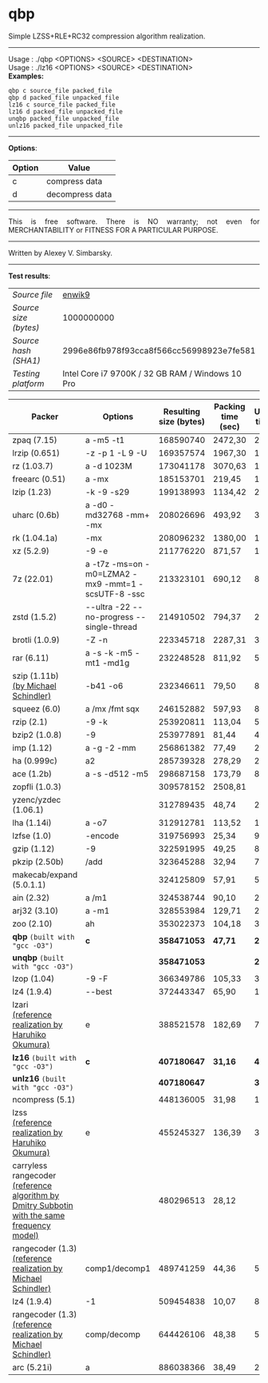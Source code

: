 # qbp  
  
Simple LZSS+RLE+RC32 compression algorithm realization.  
  
--- 
Usage : ./qbp \<OPTIONS\> \<SOURCE\> \<DESTINATION\>  
Usage : ./lz16 \<OPTIONS\> \<SOURCE\> \<DESTINATION\>  
**Examples:**  
```  
qbp c source_file packed_file  
qbp d packed_file unpacked_file  
lz16 c source_file packed_file  
lz16 d packed_file unpacked_file  
unqbp packed_file unpacked_file  
unlz16 packed_file unpacked_file  
```  

---  

**Options**:  

Option | Value |
----- | ----- |  
c | compress data |  
d | decompress data |  
  
---  
  
<p align="justify">This is free software. There is NO warranty; not even for MERCHANTABILITY or FITNESS FOR A PARTICULAR PURPOSE.</p>  
  
---  
  
Written by Alexey V. Simbarsky.  
  
---

**Test results**:  

| | |
----- | ----- |  
_Source file_ | [enwik9](https://cs.fit.edu/~mmahoney/compression/textdata.html) |  
_Source size (bytes)_ | 1000000000 |  
_Source hash (SHA1)_ | 2996e86fb978f93cca8f566cc56998923e7fe581 |  
|_Testing platform_ | Intel Core i7 9700K / 32 GB RAM / Windows 10 Pro |  

Packer | Options | Resulting size (bytes) | Packing time (sec) | Unpacking time (sec) |
----- | ----- | ----- | ----- | ----- |    
zpaq (7.15) | a -m5 -t1 | 168590740 | 2472,30 | 2519,52 |  
lrzip (0.651) | -z -p 1 -L 9 -U | 169357574 | 1967,30 | 1991,57 |  
rz (1.03.7) | a -d 1023M | 173041178 | 3070,63 | 14,31 |  
freearc (0.51) | a -mx | 185153701 | 219,45 | 187,81 |  
lzip (1.23) | -k -9 -s29 | 199138993 | 1134,42 | 20,09 |  
uharc (0.6b) | a -d0 -md32768 -mm+ -mx | 208026696 | 493,92 | 383,33 |  
rk (1.04.1a) | -mx | 208096232 | 1380,00 | 1372,69 |  
xz (5.2.9) | -9 -e | 211776220 | 871,57 | 13,38 |  
7z (22.01) | a -t7z -ms=on -m0=LZMA2 -mx9 -mmt=1 -scsUTF-8 -ssc | 213323101 | 690,12 | 8,50 |  
zstd (1.5.2) | --ultra -22 --no-progress --single-thread | 214910502 | 794,37 | 2,75 |  
brotli (1.0.9) | -Z -n | 223345718 | 2287,31 | 3,36 |  
rar (6.11) | a -s -k -m5 -mt1 -md1g | 232248528 | 811,92 | 5,64 |  
szip (1.11b) <br/> [(by Michael Schindler)](http://www.compressconsult.com/szip/) | -b41 -o6 | 232346611 | 79,50 | 88,43 |  
squeez (6.0) | a /mx /fmt sqx | 246152882 | 597,93 | 8,89 |  
rzip (2.1) | -9 -k | 253920811 | 113,04 | 56,55 |  
bzip2 (1.0.8) | -9 | 253977891 | 81,44 | 40,03 |  
imp (1.12) | a -g -2 -mm | 256861382 | 77,49 | 21,71 |  
ha (0.999c) | a2 | 285739328 | 278,29 | 285,12 |  
ace (1.2b) | a -s -d512 -m5 | 298687158 | 173,79 | 8,24 |  
zopfli (1.0.3) |  | 309578152 | 2508,81 |  |  
yzenc/yzdec (1.06.1) |  | 312789435 | 48,74 | 23,86 |  
lha (1.14i) | a -o7 | 312912781 | 113,52 | 10,46 |  
lzfse (1.0) | -encode | 319756993 | 25,34 | 9,67 |  
gzip (1.12) | -9 | 322591995 | 49,25 | 8,73 |  
pkzip (2.50b) | /add | 323645288 | 32,94 | 7,04 |  
makecab/expand (5.0.1.1) |  | 324125809 | 57,91 | 5,81 |  
ain (2.32) | a /m1 | 324538744 | 90,10 | 28,51 |  
arj32 (3.10) | a -m1 | 328553984 | 129,71 | 23,21 |  
zoo (2.10) | ah | 353022373 | 104,18 | 30,69 |  
**qbp** `(built with "gcc -O3")` | **c** | **358471053** | **47,71** | **28,09** |  
**unqbp** `(built with "gcc -O3")` |  | **358471053** |  | **27,60** |  
lzop (1.04) | -9 -F | 366349786 | 105,33 | 3,31 |  
lz4 (1.9.4) | --best | 372443347 | 65,90 | 11,91 |  
lzari <br/> [(reference realization by Haruhiko Okumura)](https://web.archive.org/web/19990209183635/http://oak.oakland.edu/pub/simtelnet/msdos/arcutils/lz_comp2.zip) | e | 388521578 | 182,69 | 77,72 |  
**lz16** `(built with "gcc -O3")` | **c** | **407180647** | **31,16** | **4,00** |  
**unlz16** `(built with "gcc -O3")` |  | **407180647** |  | **3,33** |  
ncompress (5.1) |  | 448136005 | 31,98 | 12,85 |  
lzss <br/> [(reference realization by Haruhiko Okumura)](https://oku.edu.mie-u.ac.jp/~okumura/compression/lzss.c) | e | 455245327 | 136,39 | 36,33 |  
carryless rangecoder <br/> [(reference algorithm by Dmitry Subbotin with the same frequency model)](https://web.archive.org/web/20020420161153/http://www.softcomplete.com/algo/pack/rus-range.txt) |  | 480296513 | 28,12 |  |  
rangecoder (1.3) <br/> [(reference realization by Michael Schindler)](http://www.compressconsult.com/rangecoder/) | comp1/decomp1 | 489741259 | 44,36 | 53,35 |  
lz4 (1.9.4) | -1 | 509454838 | 10,07 | 8,97 |  
rangecoder (1.3) <br/> [(reference realization by Michael Schindler)](http://www.compressconsult.com/rangecoder/) | comp/decomp | 644426106 | 48,38 | 57,54 |  
arc (5.21i) | a | 886038366 | 38,49 | 20,50 |  
